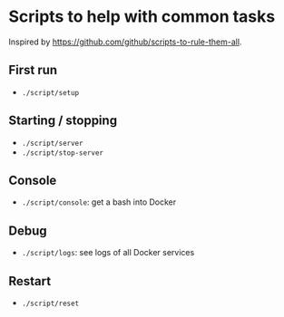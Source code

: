 # Scripts to help with common tasks

Inspired by https://github.com/github/scripts-to-rule-them-all.


## First run

- `./script/setup`


## Starting / stopping

- `./script/server`
- `./script/stop-server`


## Console

- `./script/console`: get a bash into Docker


## Debug

- `./script/logs`: see logs of all Docker services


## Restart

- `./script/reset`
